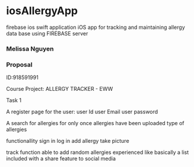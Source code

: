 # iosAllergyApp
firebase ios swift application
iOS app for tracking and maintaining allergy data base using FIREBASE server 
### Melissa Nguyen 
### Proposal
ID:918591991

Course Project: ALLERGY TRACKER - EWW

Task 1

A register page for the user:
user Id
user Email
user password

A search for allergies for only once allergies have been uploaded 
type of allergies 

 functionallity 
   sign in 
   log in
   add allergy
   take picture

track function
able to add random allergies experienced like basically a list
included with a share feature to social media  


